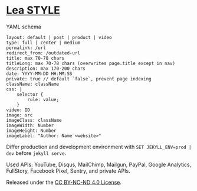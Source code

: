 # [Lea STYLE](https://lea.laukstein.com)

YAML schema

    layout: default | post | product | video
    type: full | center | medium
    permalink: /url
    redirect_from: /outdated-url
    title: max 70-78 chars
    titleLong: max 70-78 chars (overwrites page.title except in nav)
    description: max 170-200 chars
    date: YYYY-MM-DD HH:MM:SS
    private: true // default `false`, prevent page indexing
    className: className
    css: |
        selector {
            rule: value;
        }
    video: ID
    image: src
    imageClass: className
    imageWidth: Number
    imageHeight: Number
    imageLabel: "Author: Name <website>"

Differ production and development environment with `SET JEKYLL_ENV=prod | dev` before `jekyll serve`.

Used APIs: YouTube, Disqus, MailChimp, Mailgun, PayPal, Google Analytics, FullStory, Facebook Pixel, Sentry, and private APIs.

Released under the [CC BY-NC-ND 4.0 License](LICENSE).

